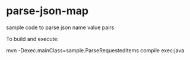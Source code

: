 parse-json-map
==============

sample code to parse json name value pairs


To build and execute:

mvn -Dexec.mainClass=sample.ParseRequestedItems compile exec:java